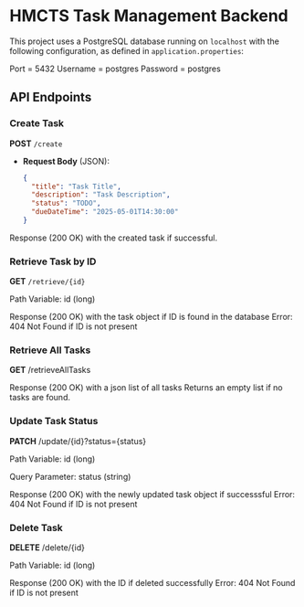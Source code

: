 # HMCTS Task Management Backend

This project uses a PostgreSQL database running on `localhost` with the following configuration, as defined in `application.properties`:

Port = 5432
Username = postgres
Password = postgres

## API Endpoints

### Create Task
**POST** `/create`

- **Request Body** (JSON):
  ```json
  {
    "title": "Task Title",
    "description": "Task Description",
    "status": "TODO",
    "dueDateTime": "2025-05-01T14:30:00"
  }
Response (200 OK) with the created task if successful. 

### Retrieve Task by ID
**GET** `/retrieve/{id}`

Path Variable: id (long)

Response (200 OK) with the task object if ID is found in the database
Error: 404 Not Found if ID is not present

### Retrieve All Tasks
**GET** /retrieveAllTasks

Response (200 OK) with a json list of all tasks
Returns an empty list if no tasks are found.

### Update Task Status
**PATCH** /update/{id}?status={status}

Path Variable: id (long)

Query Parameter: status (string)

Response (200 OK) with the newly updated task object if successsful
Error: 404 Not Found if ID is not present

### Delete Task
**DELETE** /delete/{id}

Path Variable: id (long)

Response (200 OK) with the ID if deleted successfully 
Error: 404 Not Found if ID is not present